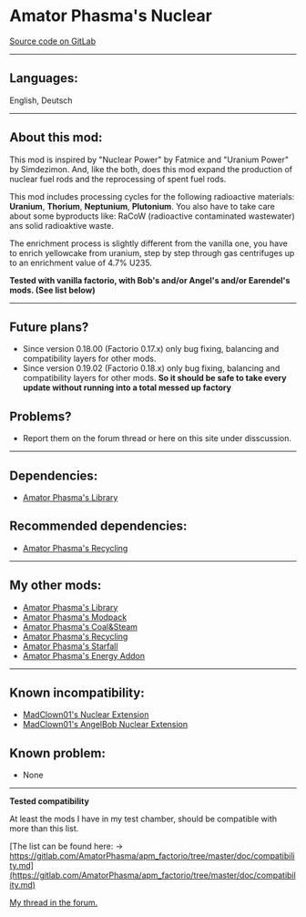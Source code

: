 __Amator Phasma's Nuclear__
=============
[Source code on GitLab](https://gitlab.com/AmatorPhasma/apm_factorio/tree/master)

-------------
__Languages:__
-------------
English, Deutsch

-------------
__About this mod:__
-------------
This mod is inspired by "Nuclear Power" by Fatmice and "Uranium Power" by Simdezimon.
And, like the both, does this mod expand the production of nuclear fuel rods and the reprocessing of spent fuel rods.

This mod includes processing cycles for the following radioactive materials: __Uranium__, __Thorium__, __Neptunium__, __Plutonium__.
You also have to take care about some byproducts like: RaCoW (radioactive contaminated wastewater) ans solid radioaktive waste.

The enrichment process is slightly different from the vanilla one, you have to enrich yellowcake from uranium, step by step through gas centrifuges up to an enrichment value of 4.7% U235.

__Tested with vanilla factorio, with Bob's and/or Angel's and/or Earendel's mods. (See list below)__

-------------
__Future plans?__
-------------
- Since version 0.18.00 (Factorio 0.17.x) only bug fixing, balancing and compatibility layers for other mods.
- Since version 0.19.02 (Factorio 0.18.x) only bug fixing, balancing and compatibility layers for other mods.
__So it should be safe to take every update without running into a total messed up factory__

__Problems?__
-------------
- Report them on the forum thread or here on this site under disscussion.

-------------
__Dependencies:__
-------------
- [Amator Phasma's Library](https://mods.factorio.com/mod/apm_lib)

__Recommended dependencies:__
-------------
- [Amator Phasma's Recycling](https://mods.factorio.com/mod/apm_recycling)

-------------
__My other mods:__
-------------
- [Amator Phasma's Library](https://mods.factorio.com/mod/apm_lib)
- [Amator Phasma's Modpack](https://mods.factorio.com/mod/apm_modpack)
- [Amator Phasma's Coal&Steam](https://mods.factorio.com/mod/apm_power)
- [Amator Phasma's Recycling](https://mods.factorio.com/mod/apm_recycling)
- [Amator Phasma's Starfall](https://mods.factorio.com/mod/apm_starfall)
- [Amator Phasma's Energy Addon](https://mods.factorio.com/mod/apm_energy_addon)

-------------
__Known incompatibility:__
-------------
- [MadClown01's Nuclear Extension](https://mods.factorio.com/mod/Clowns-Nuclear)
- [MadClown01's AngelBob Nuclear Extension](https://mods.factorio.com/mod/Clowns-AngelBob-Nuclear)

__Known problem:__
-------------
- None

-------------
__Tested compatibility__

At least the mods I have in my test chamber, should be compatible with more than this list.

[The list can be found here: -> https://gitlab.com/AmatorPhasma/apm_factorio/tree/master/doc/compatibility.md](https://gitlab.com/AmatorPhasma/apm_factorio/tree/master/doc/compatibility.md)

[My thread in the forum.](https://forums.factorio.com/viewtopic.php?f=190&t=68748)